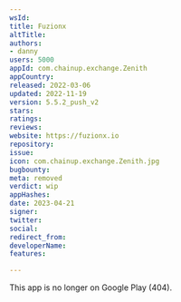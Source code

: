 ```yaml
---
wsId: 
title: Fuzionx
altTitle: 
authors:
- danny
users: 5000
appId: com.chainup.exchange.Zenith
appCountry: 
released: 2022-03-06
updated: 2022-11-19
version: 5.5.2_push_v2
stars: 
ratings: 
reviews: 
website: https://fuzionx.io
repository: 
issue: 
icon: com.chainup.exchange.Zenith.jpg
bugbounty: 
meta: removed
verdict: wip
appHashes: 
date: 2023-04-21
signer: 
twitter: 
social: 
redirect_from: 
developerName: 
features: 

---
```


This app is no longer on Google Play (404).
